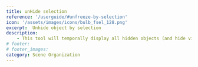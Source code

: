 ```yaml
---
title: unHide selection
reference: '/userguide/#unfreeze-by-selection'
icon: '/assets/images/icons/bulb_fsel_128.png'
excerpt:  Unhide object by selection
description:
    - This tool will temporally display all hidden objects (and hide visible ones) and let you select the ones you want to unhide.
# footer:
# footer_images:
category: Scene Organization
---
```

